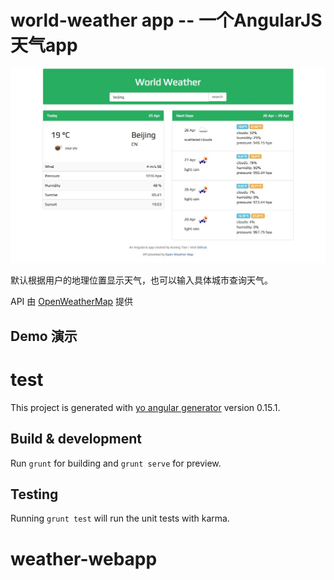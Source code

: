# world-weather app -- 一个AngularJS天气app

<img src="app/screenshot/1.jpeg" alt="sreenshot">

默认根据用户的地理位置显示天气，也可以输入具体城市查询天气。

API 由 [OpenWeatherMap](http://openweathermap.org/) 提供

## Demo 演示



# test

This project is generated with [yo angular generator](https://github.com/yeoman/generator-angular)
version 0.15.1.

## Build & development

Run `grunt` for building and `grunt serve` for preview.

## Testing

Running `grunt test` will run the unit tests with karma.
# weather-webapp
